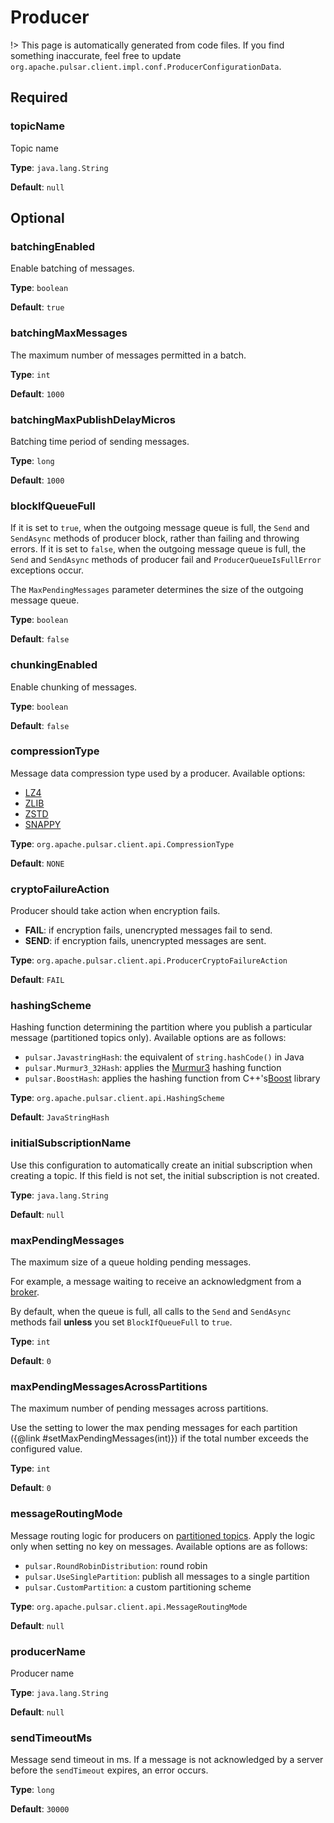 # Producer
!> This page is automatically generated from code files.
If you find something inaccurate, feel free to update `org.apache.pulsar.client.impl.conf.ProducerConfigurationData`.
## Required
### topicName
Topic name

**Type**: `java.lang.String`

**Default**: `null`

## Optional
### batchingEnabled
Enable batching of messages.

**Type**: `boolean`

**Default**: `true`

### batchingMaxMessages
The maximum number of messages permitted in a batch.

**Type**: `int`

**Default**: `1000`

### batchingMaxPublishDelayMicros
Batching time period of sending messages.

**Type**: `long`

**Default**: `1000`

### blockIfQueueFull
If it is set to `true`, when the outgoing message queue is full, the `Send` and `SendAsync` methods of producer block, rather than failing and throwing errors.
If it is set to `false`, when the outgoing message queue is full, the `Send` and `SendAsync` methods of producer fail and `ProducerQueueIsFullError` exceptions occur.

The `MaxPendingMessages` parameter determines the size of the outgoing message queue.

**Type**: `boolean`

**Default**: `false`

### chunkingEnabled
Enable chunking of messages.

**Type**: `boolean`

**Default**: `false`

### compressionType
Message data compression type used by a producer.
Available options:
* [LZ4](https://github.com/lz4/lz4)
* [ZLIB](https://zlib.net/)
* [ZSTD](https://facebook.github.io/zstd/)
* [SNAPPY](https://google.github.io/snappy/)

**Type**: `org.apache.pulsar.client.api.CompressionType`

**Default**: `NONE`

### cryptoFailureAction
Producer should take action when encryption fails.
* **FAIL**: if encryption fails, unencrypted messages fail to send.
* **SEND**: if encryption fails, unencrypted messages are sent.

**Type**: `org.apache.pulsar.client.api.ProducerCryptoFailureAction`

**Default**: `FAIL`

### hashingScheme
Hashing function determining the partition where you publish a particular message (partitioned topics only).
Available options are as follows:
* `pulsar.JavastringHash`: the equivalent of `string.hashCode()` in Java
* `pulsar.Murmur3_32Hash`: applies the [Murmur3](https://en.wikipedia.org/wiki/MurmurHash) hashing function
* `pulsar.BoostHash`: applies the hashing function from C++'s[Boost](https://www.boost.org/doc/libs/1_62_0/doc/html/hash.html) library

**Type**: `org.apache.pulsar.client.api.HashingScheme`

**Default**: `JavaStringHash`

### initialSubscriptionName
Use this configuration to automatically create an initial subscription when creating a topic. If this field is not set, the initial subscription is not created.

**Type**: `java.lang.String`

**Default**: `null`

### maxPendingMessages
The maximum size of a queue holding pending messages.

For example, a message waiting to receive an acknowledgment from a [broker](https://pulsar.apache.org/docs/reference-terminology#broker).

By default, when the queue is full, all calls to the `Send` and `SendAsync` methods fail **unless** you set `BlockIfQueueFull` to `true`.

**Type**: `int`

**Default**: `0`

### maxPendingMessagesAcrossPartitions
The maximum number of pending messages across partitions.

Use the setting to lower the max pending messages for each partition ({@link #setMaxPendingMessages(int)}) if the total number exceeds the configured value.

**Type**: `int`

**Default**: `0`

### messageRoutingMode
Message routing logic for producers on [partitioned topics](https://pulsar.apache.org/docs/concepts-architecture-overview#partitioned-topics).
Apply the logic only when setting no key on messages.
Available options are as follows:
* `pulsar.RoundRobinDistribution`: round robin
* `pulsar.UseSinglePartition`: publish all messages to a single partition
* `pulsar.CustomPartition`: a custom partitioning scheme

**Type**: `org.apache.pulsar.client.api.MessageRoutingMode`

**Default**: `null`

### producerName
Producer name

**Type**: `java.lang.String`

**Default**: `null`

### sendTimeoutMs
Message send timeout in ms.
If a message is not acknowledged by a server before the `sendTimeout` expires, an error occurs.

**Type**: `long`

**Default**: `30000`


